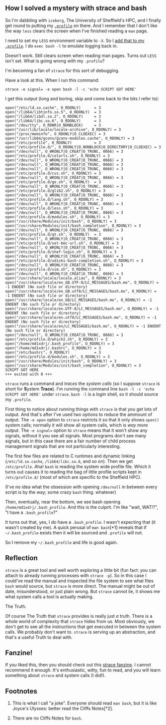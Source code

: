 <!--
.. title: Fun with strace
.. author: David Jones
.. slug: fun-with-strace
.. date: 2016-05-23 10:26:51 UTC+01:00
.. tags: 
.. category: 
.. link: 
.. description: 
.. type: text
-->

## How I solved a mystery with strace and bash

So I'm dabbling with `iceberg`, The University of Sheffield's HPC, and
I finally get round to putting my [`.profile`](https://github.com/drj11/dot) on there.
And I remember that I don't like
the way `less` clears the screen when I've finished reading a `man` page.

I need to set my `LESS` environment variable to `-X`.
So I [add that to my `.profile`](https://github.com/drj11/dot/commit/7d097ba875e2cca186b8d659d3510c2af5c8df1b).
I do `exec bash -l` to emulate logging back in.

Doesn't work.
Still clears screen when reading man pages.
Turns out `LESS` isn't set.
What is going wrong with my `.profile`?

I'm becoming a fan of `strace` for this sort of debugging.

Have a look at this. When I run this command:

```
strace -e signal= -e open bash -l -c 'echo SCRIPT GOT HERE'
```
I get this output (long and boring, skip and come back to the
bits I refer to):
```
open("/etc/ld.so.cache", O_RDONLY)      = 3
open("/lib64/libtinfo.so.5", O_RDONLY)  = 3
open("/lib64/libdl.so.2", O_RDONLY)     = 3
open("/lib64/libc.so.6", O_RDONLY)      = 3
open("/dev/tty", O_RDWR|O_NONBLOCK)     = 3
open("/usr/lib/locale/locale-archive", O_RDONLY) = 3
open("/proc/meminfo", O_RDONLY|O_CLOEXEC) = 3
open("/usr/lib64/gconv/gconv-modules.cache", O_RDONLY) = 3
open("/etc/profile", O_RDONLY)          = 3
open("/etc/profile.d/", O_RDONLY|O_NONBLOCK|O_DIRECTORY|O_CLOEXEC) = 3
open("/dev/null", O_WRONLY|O_CREAT|O_TRUNC, 0666) = 3
open("/etc/profile.d/colorls.sh", O_RDONLY) = 3
open("/dev/null", O_WRONLY|O_CREAT|O_TRUNC, 0666) = 3
open("/dev/null", O_WRONLY|O_CREAT|O_TRUNC, 0666) = 3
open("/dev/null", O_WRONLY|O_CREAT|O_TRUNC, 0666) = 3
open("/etc/profile.d/cvs.sh", O_RDONLY) = 3
open("/dev/null", O_WRONLY|O_CREAT|O_TRUNC, 0666) = 3
open("/etc/profile.d/ge.sh", O_RDONLY)  = 3
open("/dev/null", O_WRONLY|O_CREAT|O_TRUNC, 0666) = 3
open("/etc/profile.d/glib2.sh", O_RDONLY) = 3
open("/dev/null", O_WRONLY|O_CREAT|O_TRUNC, 0666) = 3
open("/etc/profile.d/lang.sh", O_RDONLY) = 3
open("/dev/null", O_WRONLY|O_CREAT|O_TRUNC, 0666) = 3
open("/etc/profile.d/less.sh", O_RDONLY) = 3
open("/dev/null", O_WRONLY|O_CREAT|O_TRUNC, 0666) = 3
open("/etc/profile.d/modules.sh", O_RDONLY) = 3
open("/usr/share/Modules/init/bash", O_RDONLY) = 3
open("/usr/share/Modules/init/bash_completion", O_RDONLY) = 3
open("/dev/null", O_WRONLY|O_CREAT|O_TRUNC, 0666) = 3
open("/etc/profile.d/qt.sh", O_RDONLY)  = 3
open("/dev/null", O_WRONLY|O_CREAT|O_TRUNC, 0666) = 3
open("/etc/profile.d/set-bmc-url.sh", O_RDONLY) = 3
open("/dev/null", O_WRONLY|O_CREAT|O_TRUNC, 0666) = 3
open("/etc/profile.d/shef-login.sh", O_RDONLY) = 3
open("/dev/null", O_WRONLY|O_CREAT|O_TRUNC, 0666) = 3
open("/etc/profile.d/udisks-bash-completion.sh", O_RDONLY) = 3
open("/dev/null", O_WRONLY|O_CREAT|O_TRUNC, 0666) = 3
open("/etc/profile.d/vim.sh", O_RDONLY) = 3
open("/dev/null", O_WRONLY|O_CREAT|O_TRUNC, 0666) = 3
open("/usr/share/locale/locale.alias", O_RDONLY) = 3
open("/usr/share/locale/en_GB.UTF-8/LC_MESSAGES/bash.mo", O_RDONLY) = -1 ENOENT (No such file or directory)
open("/usr/share/locale/en_GB.utf8/LC_MESSAGES/bash.mo", O_RDONLY) = -1 ENOENT (No such file or directory)
open("/usr/share/locale/en_GB/LC_MESSAGES/bash.mo", O_RDONLY) = -1 ENOENT (No such file or directory)
open("/usr/share/locale/en.UTF-8/LC_MESSAGES/bash.mo", O_RDONLY) = -1 ENOENT (No such file or directory)
open("/usr/share/locale/en.utf8/LC_MESSAGES/bash.mo", O_RDONLY) = -1 ENOENT (No such file or directory)
open("/usr/share/locale/en/LC_MESSAGES/bash.mo", O_RDONLY) = -1 ENOENT (No such file or directory)
open("/dev/null", O_WRONLY|O_CREAT|O_TRUNC, 0666) = 3
open("/etc/profile.d/which2.sh", O_RDONLY) = 3
open("/home/md1xdrj/.bash_profile", O_RDONLY) = 3
open("/home/md1xdrj/.bashrc", O_RDONLY) = 3
open("/etc/bashrc", O_RDONLY)           = 3
open("/etc/profile.d/modules.sh", O_RDONLY) = 3
open("/usr/share/Modules/init/bash", O_RDONLY) = 3
open("/usr/share/Modules/init/bash_completion", O_RDONLY) = 3
SCRIPT GOT HERE
+++ exited with 0 +++
```

`strace` runs a command and *traces* the *system calls*
(so I suppose `strace` is short for **S**ystem **Trace**).
I'm running the command line `bash -l -c 'echo SCRIPT GOT HERE'` under `strace`.
`bash -l` is a *login* shell, so it should source my `.profile`.

First thing to notice about running things with `strace` is that you get lots of output.
And that's after I've used two options to reduce the ammount of output.
The `-e open` option to `strace` restricts it so that it only shows `open()` system calls;
normally it will show all system calls, which is _way_ more output.
The `-e signal=` option to `strace` means that it won't show any signals, without it you see all signals.
Most programs don't see many signals,
but in this case there are a fair number of child process management signals
that are not particularly interesting.

The first few files are related to C runtimes and dynamic linking (`/etc/ld.so.cache`, `/lib64/libc.so.6`, and so on).
Then we get `/etc/profile`. Aha!
`bash` is reading the system wide profile file.
Which it turns out causes it to reading the bag of little profile scripts kept in `/etc/profile.d/` (most of which are specific to the Sheffield HPC).

(I've no idea what the obsession with opening `/dev/null` in between every script is by the way; some crazy `bash` thing. whatever)

Then, eventually, near the bottom, we see bash opening `/home/md1xdrj/.bash_profile`.
And this is the culprit.
I'm like "wait, WAT!?", "I have a `.bash_profile`?"

It turns out that, yes, I do have a `.bash_profile`.
I wasn't expecting that (it wasn't created by me).
A quick perusal of `man bash`[\*1] reveals that
if `~/.bash_profile` exists then it will be sourced and `.profile` will not.

So I remove my `~/.bash_profile` and life is good again.

## Reflection

`strace` is a great tool and well worth exploring a little bit
(fun fact: you can attach to already running processes with `strace -p`).
So in this case I could've read the manual and inspected the file system to see what files `bash` would source,
but `strace` is more direct.
The manual might be out of date, misunderstood, or just plain wrong.
But `strace` cannot lie, it shows me what system calls a tool is actually making.

The Truth.

Of course The Truth that `strace` provides is really just _a_ truth.
There is a whole world of complexity that `strace` hides from us.
Most obviously, we don't get to see all the instructions
that get executed in between the system calls.
We probably don't want to.
`strace` is serving up an abstraction, and that's a useful Truth
to deal with.

## Fanzine!

If you liked this, then you should check out this [strace
fanzine](https://jvns.ca/blog/2015/04/14/strace-zine/).
I cannot recommend it enough.
It's enthusiastic, witty, fun to read, and you will learn
something about `strace` and system calls (I did!).


## Footnotes

1. This is what I call "a joke". Everyone should read `man bash`, but it is like Joyce's Ulysses: better read the Cliffs Notes[\*2].

2. There are no Cliffs Notes for `bash`.
